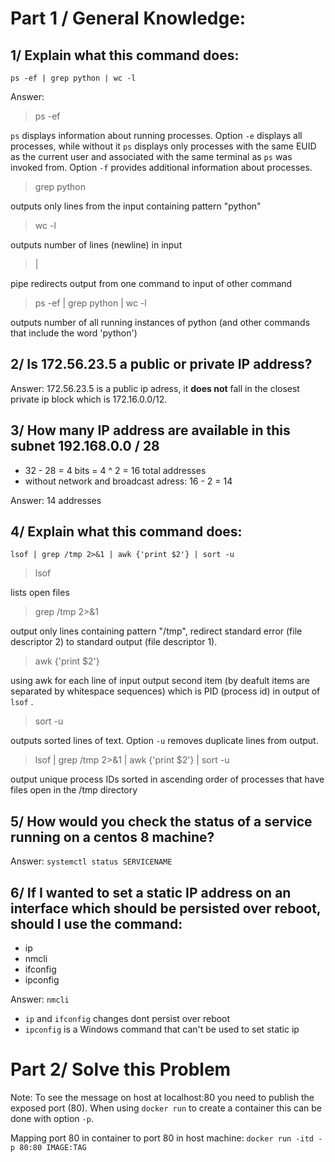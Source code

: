 # Part 1 / General Knowledge:
## 1/ Explain what this command does:
```ps -ef | grep python | wc -l```

Answer: 

> ps -ef 

```ps``` displays information about running processes. Option ```-e``` displays all processes, while without it ```ps``` displays only processes with the same EUID as the current user and associated with the same terminal as `ps` was invoked from. Option `-f` provides additional information about processes.

> grep python

outputs only lines from the input containing pattern "python"

> wc -l

outputs number of lines (newline) in input

> |

pipe redirects output from one command to input of other command

> ps -ef | grep python | wc -l

outputs number of all running instances of python (and other commands that include the word 'python')

## 2/ Is 172.56.23.5 a public or private IP address?

Answer: 172.56.23.5 is a public ip adress, it **does not** fall in the closest private ip block which is 172.16.0.0/12.

## 3/ How many IP address are available in this subnet 192.168.0.0 / 28

- 32 - 28 = 4 bits = 4 ^ 2 = 16 total addresses
- without network and broadcast adress: 16 - 2 = 14

Answer: 14 addresses

## 4/ Explain what this command does:


```lsof | grep /tmp 2>&1 | awk {'print $2'} | sort -u```

>lsof

lists open files

>grep /tmp 2>&1

output only lines containing pattern "/tmp", redirect standard error (file descriptor 2) to standard output (file descriptor 1).

>awk {'print $2'}

using awk for each line of input output second item (by deafult items are separated by whitespace sequences) which is PID (process id) in output of ```lsof``` .

>sort -u

outputs sorted lines of text. Option `-u` removes duplicate lines from output.

> lsof | grep /tmp 2>&1 | awk {'print $2'} | sort -u

output unique process IDs sorted in ascending order of processes that have files open in the /tmp directory

## 5/ How would you check the status of a service running on a centos 8 machine?

Answer: ```systemctl status SERVICENAME```

## 6/ If I wanted to set a static IP address on an interface which should be persisted over reboot, should I use the command:

- ip
- nmcli
- ifconfig
- ipconfig

Answer: ```nmcli```

- ```ip``` and ```ifconfig``` changes dont persist over reboot
- ```ipconfig``` is a Windows command that can't be used to set static ip

# Part 2/ Solve this Problem
Note: To see the message on host at localhost:80 you need to publish the exposed port (80). When using ```docker run``` to create a container this can be done with option ```-p```.

Mapping port 80 in container to port 80 in host machine: ```docker run -itd -p 80:80 IMAGE:TAG```



